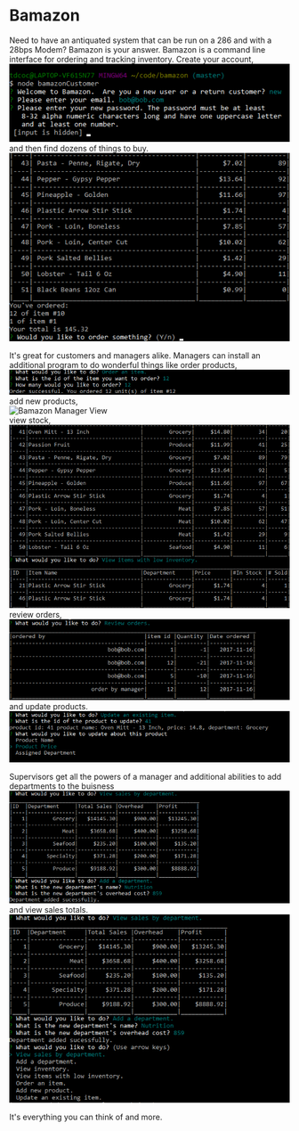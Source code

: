 # Bamazon

Need to have an antiquated system that can be run on a 286 and with a 28bps Modem?  Bamazon is your answer. 
Bamazon is a command line interface for ordering and tracking inventory. Create your account, <br /> 
![Bamazon Customer View](screenshots/customer1.png) <br />
and then find dozens of things to buy. <br />
![Bamazon Customer View](screenshots/customerShoppingCart.png) <br />


It's great for customers and managers alike.  Managers can install an additional program to do wonderful things like order products, <br /> 
![Bamazon Manager View](screenshots/orderItem.png) <br />
add new products, <br />
![Bamazon Manager View](screenshots/addNewProducts.png) <br />
view stock, <br />
![Bamazon Manager View](screenshots/viewInventory.png) <br />
review orders, <br />
![Bamazon Manager View](screenshots/reviewOrders.png) <br />
and update products. <br />
![Bamazon Manager View](screenshots/updateProduct.png) <br />


Supervisors get all the powers of a manager and additional abilities to add departments to the buisness <br /> 
![Supervisor View](screenshots/addDepartment.png) <br />
and view sales totals. <br />
![Supervisor View](screenshots/viewSales.png) <br />

It's everything you can think of and more. <br />
